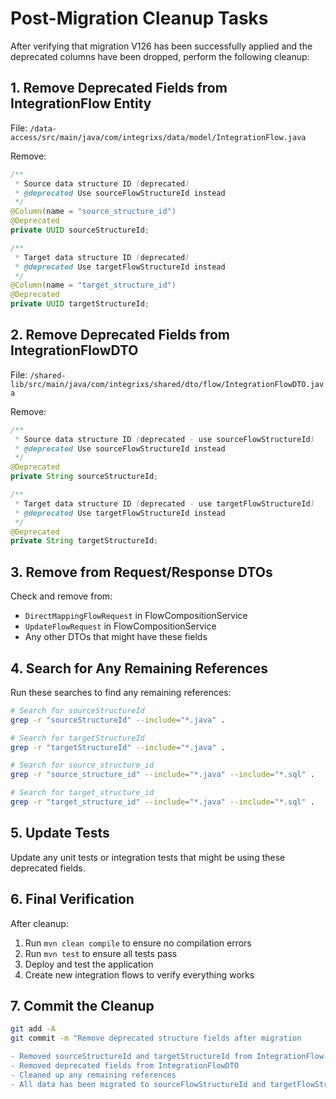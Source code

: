# Post-Migration Cleanup Tasks

After verifying that migration V126 has been successfully applied and the deprecated columns have been dropped, perform the following cleanup:

## 1. Remove Deprecated Fields from IntegrationFlow Entity

File: `/data-access/src/main/java/com/integrixs/data/model/IntegrationFlow.java`

Remove:
```java
/**
 * Source data structure ID (deprecated)
 * @deprecated Use sourceFlowStructureId instead
 */
@Column(name = "source_structure_id")
@Deprecated
private UUID sourceStructureId;

/**
 * Target data structure ID (deprecated)
 * @deprecated Use targetFlowStructureId instead
 */
@Column(name = "target_structure_id")
@Deprecated
private UUID targetStructureId;
```

## 2. Remove Deprecated Fields from IntegrationFlowDTO

File: `/shared-lib/src/main/java/com/integrixs/shared/dto/flow/IntegrationFlowDTO.java`

Remove:
```java
/**
 * Source data structure ID (deprecated - use sourceFlowStructureId)
 * @deprecated Use sourceFlowStructureId instead
 */
@Deprecated
private String sourceStructureId;

/**
 * Target data structure ID (deprecated - use targetFlowStructureId)
 * @deprecated Use targetFlowStructureId instead
 */
@Deprecated
private String targetStructureId;
```

## 3. Remove from Request/Response DTOs

Check and remove from:
- `DirectMappingFlowRequest` in FlowCompositionService
- `UpdateFlowRequest` in FlowCompositionService
- Any other DTOs that might have these fields

## 4. Search for Any Remaining References

Run these searches to find any remaining references:
```bash
# Search for sourceStructureId
grep -r "sourceStructureId" --include="*.java" .

# Search for targetStructureId
grep -r "targetStructureId" --include="*.java" .

# Search for source_structure_id
grep -r "source_structure_id" --include="*.java" --include="*.sql" .

# Search for target_structure_id
grep -r "target_structure_id" --include="*.java" --include="*.sql" .
```

## 5. Update Tests

Update any unit tests or integration tests that might be using these deprecated fields.

## 6. Final Verification

After cleanup:
1. Run `mvn clean compile` to ensure no compilation errors
2. Run `mvn test` to ensure all tests pass
3. Deploy and test the application
4. Create new integration flows to verify everything works

## 7. Commit the Cleanup

```bash
git add -A
git commit -m "Remove deprecated structure fields after migration

- Removed sourceStructureId and targetStructureId from IntegrationFlow entity
- Removed deprecated fields from IntegrationFlowDTO
- Cleaned up any remaining references
- All data has been migrated to sourceFlowStructureId and targetFlowStructureId"
```